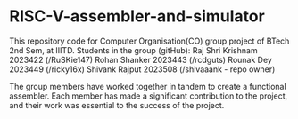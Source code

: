 # RISC-V-assembler-and-simulator

This repository code for Computer Organisation(CO) group project of BTech 2nd Sem, at IIITD. 
Students in the group (gitHub): 
Raj Shri Krishnam 2023422 (/RuSKie147)
Rohan Shanker 2023443 (/rcdguts)
Rounak Dey 2023449 (/ricky16x)
Shivank Rajput 2023508 (/shivaaank - repo owner)

The group members have worked together in tandem to create a functional assembler. Each member has made a significant contribution to the project, and their work was essential to the success of the project. 